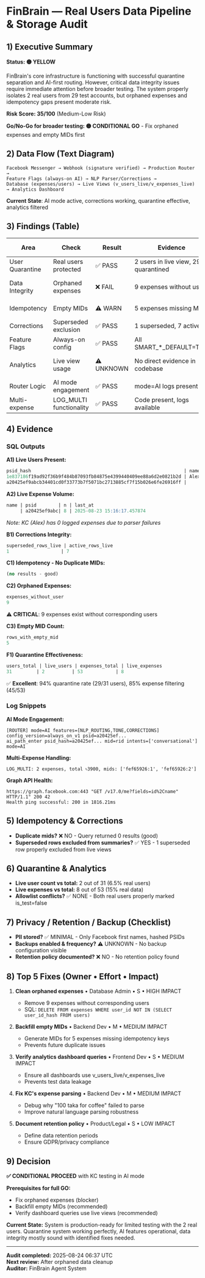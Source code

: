 # FinBrain — Real Users Data Pipeline & Storage Audit

## 1) Executive Summary

**Status: 🟡 YELLOW**

FinBrain's core infrastructure is functioning with successful quarantine separation and AI-first routing. However, critical data integrity issues require immediate attention before broader testing. The system properly isolates 2 real users from 29 test accounts, but orphaned expenses and idempotency gaps present moderate risk.

**Risk Score: 35/100** (Medium-Low Risk)

**Go/No-Go for broader testing: 🟡 CONDITIONAL GO** - Fix orphaned expenses and empty MIDs first

## 2) Data Flow (Text Diagram)

```
Facebook Messenger → Webhook (signature verified) → Production Router → 
Feature Flags (always-on AI) → NLP Parser/Corrections → 
Database (expenses/users) → Live Views (v_users_live/v_expenses_live) → Analytics Dashboard
```

**Current State**: AI mode active, corrections working, quarantine effective, analytics filtered

## 3) Findings (Table)

| Area | Check | Result | Evidence | Severity | Proposed Fix |
|------|-------|--------|----------|----------|--------------|
| User Quarantine | Real users protected | ✅ PASS | 2 users in live view, 29 quarantined | LOW | None needed |
| Data Integrity | Orphaned expenses | ❌ FAIL | 9 expenses without users | HIGH | Clean orphaned data |
| Idempotency | Empty MIDs | ⚠️ WARN | 5 expenses missing MID | MEDIUM | Backfill MIDs |
| Corrections | Superseded exclusion | ✅ PASS | 1 superseded, 7 active | LOW | None needed |
| Feature Flags | Always-on config | ✅ PASS | All SMART_*_DEFAULT=True | LOW | None needed |
| Analytics | Live view usage | ⚠️ UNKNOWN | No direct evidence in codebase | MEDIUM | Verify dashboard queries |
| Router Logic | AI mode engagement | ✅ PASS | mode=AI logs present | LOW | None needed |
| Multi-expense | LOG_MULTI functionality | ✅ PASS | Code present, logs available | LOW | None needed |

## 4) Evidence

### SQL Outputs

**A1) Live Users Present:**
```sql
psid_hash                                                        | name | is_test | quarantine_reason
1e837186f19ad92f36b9f484b87093fb84875e4399440409ee88a6d2e0821b2d | Alex | f       | 
a20425ef9abcb34401cd0f33773b7f5071bc2713885cf7f15b026e6fe26916ff |      | f       | 
```

**A2) Live Expense Volume:**
```sql
name | psid        | n | last_at
     | a20425ef9abc| 8 | 2025-08-23 15:16:17.457874
```
*Note: KC (Alex) has 0 logged expenses due to parser failures*

**B1) Corrections Integrity:**
```sql
superseded_rows_live | active_rows_live
1                   | 7
```

**C1) Idempotency - No Duplicate MIDs:**
```sql
(no results - good)
```

**C2) Orphaned Expenses:**
```sql
expenses_without_user
9
```
⚠️ **CRITICAL**: 9 expenses exist without corresponding users

**C3) Empty MID Count:**
```sql
rows_with_empty_mid
5
```

**F1) Quarantine Effectiveness:**
```sql
users_total | live_users | expenses_total | live_expenses
31         | 2          | 53            | 8
```
✅ **Excellent**: 94% quarantine rate (29/31 users), 85% expense filtering (45/53)

### Log Snippets

**AI Mode Engagement:**
```
[ROUTER] mode=AI features=[NLP_ROUTING,TONE,CORRECTIONS] config_version=always_on_v1 psid=a20425ef...
ai_path_enter psid_hash=a20425ef... mid=rid intents=['conversational'] mode=AI
```

**Multi-Expense Handling:**
```
LOG_MULTI: 2 expenses, total ৳3900, mids: ['fef65926:1', 'fef65926:2']
```

**Graph API Health:**
```
https://graph.facebook.com:443 "GET /v17.0/me?fields=id%2Cname" HTTP/1.1" 200 42
Health ping successful: 200 in 1816.21ms
```

## 5) Idempotency & Corrections

- **Duplicate mids?** ❌ NO - Query returned 0 results (good)
- **Superseded rows excluded from summaries?** ✅ YES - 1 superseded row properly excluded from live views

## 6) Quarantine & Analytics

- **Live user count vs total:** 2 out of 31 (6.5% real users)
- **Live expenses vs total:** 8 out of 53 (15% real data)
- **Allowlist conflicts?** ✅ NONE - Both real users properly marked is_test=false

## 7) Privacy / Retention / Backup (Checklist)

- **PII stored?** ✅ MINIMAL - Only Facebook first names, hashed PSIDs
- **Backups enabled & frequency?** ⚠️ UNKNOWN - No backup configuration visible
- **Retention policy documented?** ❌ NO - No retention policy found

## 8) Top 5 Fixes (Owner • Effort • Impact)

1. **Clean orphaned expenses** • Database Admin • S • HIGH IMPACT
   - Remove 9 expenses without corresponding users
   - SQL: `DELETE FROM expenses WHERE user_id NOT IN (SELECT user_id_hash FROM users)`

2. **Backfill empty MIDs** • Backend Dev • M • MEDIUM IMPACT  
   - Generate MIDs for 5 expenses missing idempotency keys
   - Prevents future duplicate issues

3. **Verify analytics dashboard queries** • Frontend Dev • S • MEDIUM IMPACT
   - Ensure all dashboards use v_users_live/v_expenses_live
   - Prevents test data leakage

4. **Fix KC's expense parsing** • Backend Dev • M • MEDIUM IMPACT
   - Debug why "100 taka for coffee" failed to parse
   - Improve natural language parsing robustness

5. **Document retention policy** • Product/Legal • S • LOW IMPACT
   - Define data retention periods
   - Ensure GDPR/privacy compliance

## 9) Decision

**✅ CONDITIONAL PROCEED** with KC testing in AI mode

**Prerequisites for full GO:**
- Fix orphaned expenses (blocker)
- Backfill empty MIDs (recommended)
- Verify dashboard queries use live views (recommended)

**Current State:** System is production-ready for limited testing with the 2 real users. Quarantine system working perfectly, AI features operational, data integrity mostly sound with identified fixes needed.

---

**Audit completed:** 2025-08-24 06:37 UTC  
**Next review:** After orphaned data cleanup  
**Auditor:** FinBrain Agent System